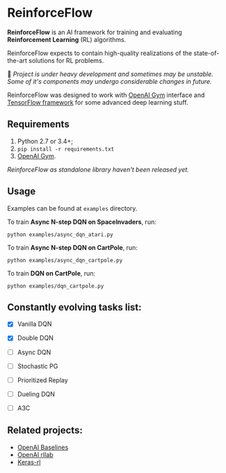 # ReinforceFlow

**ReinforceFlow** is an AI framework for training and evaluating **Reinforcement Learning** (RL) algorithms.

ReinforceFlow expects to contain high-quality realizations of the state-of-the-art solutions for RL problems.

:construction: *Project is under heavy development and sometimes may be unstable. Some of it's components may undergo considerable changes in future.*

ReinforceFlow was designed to work with [OpenAI Gym](https://gym.openai.com/) interface and [TensorFlow framework](https://www.tensorflow.org/) for some advanced deep learning stuff.

## Requirements
  1. Python 2.7 or 3.4+;
  2. `pip install -r requirements.txt`
  3. [OpenAI Gym](https://gym.openai.com/).
  
*ReinforceFlow as standalone library haven't been released yet.*

## Usage
Examples can be found at `examples` directory.

To train **Async N-step DQN on SpaceInvaders**, run:
```
python examples/async_dqn_atari.py
```

To train **Async N-step DQN on CartPole**, run:
```
python examples/async_dqn_cartpole.py
```

To train **DQN on CartPole**, run:
```
python examples/dqn_cartpole.py
```


## Constantly evolving tasks list:
  - [x] Vanilla DQN
  - [x] Double DQN
  - [ ] Async DQN
  - [ ] Stochastic PG
  - [ ] Prioritized Replay
  - [ ] Dueling DQN
  - [ ] A3C


## Related projects:
  - [OpenAI Baselines](https://github.com/openai/baselines)
  - [OpenAI rllab](https://github.com/openai/rllab)
  - [Keras-rl](https://github.com/matthiasplappert/keras-rl)
